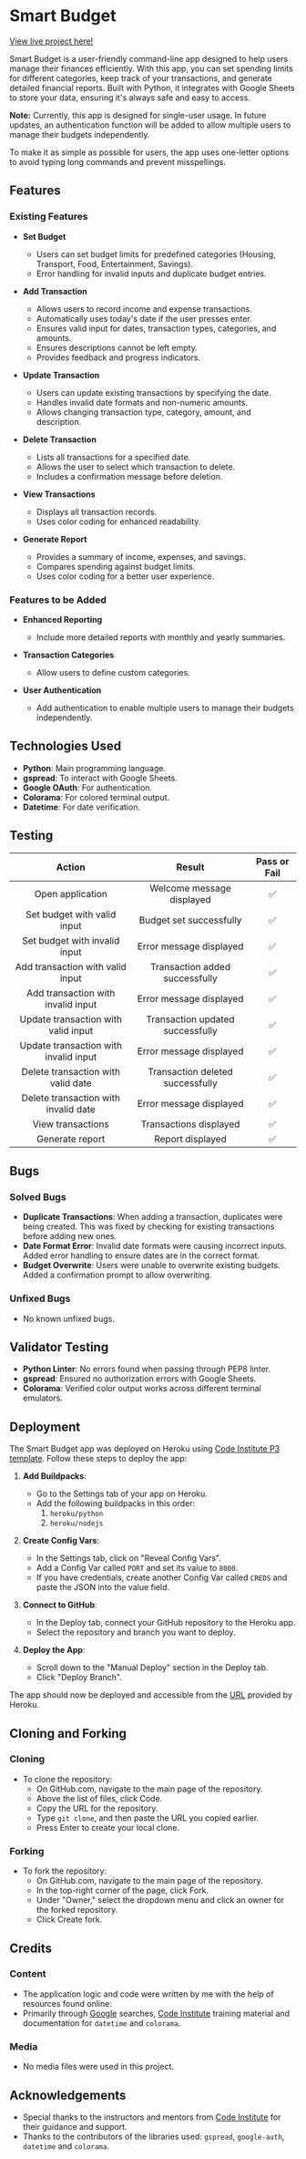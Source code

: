 # Smart Budget

[View live project here!](https://smart-budget-48effdb642a1.herokuapp.com/)

Smart Budget is a user-friendly command-line app designed to help users manage their finances efficiently. 
With this app, you can set spending limits for different categories, keep track of your transactions, and generate detailed financial reports. 
Built with Python, it integrates with Google Sheets to store your data, ensuring it's always safe and easy to access.

__Note:__ Currently, this app is designed for single-user usage. In future updates, an authentication function will be added to allow multiple users to manage their budgets independently.

To make it as simple as possible for users, the app uses one-letter options to avoid typing long commands and prevent misspellings.

## Features

### Existing Features

- __Set Budget__
  - Users can set budget limits for predefined categories (Housing, Transport, Food, Entertainment, Savings).
  - Error handling for invalid inputs and duplicate budget entries.

- __Add Transaction__
  - Allows users to record income and expense transactions.
  - Automatically uses today's date if the user presses enter.
  - Ensures valid input for dates, transaction types, categories, and amounts.
  - Ensures descriptions cannot be left empty.
  - Provides feedback and progress indicators.

- __Update Transaction__
  - Users can update existing transactions by specifying the date.
  - Handles invalid date formats and non-numeric amounts.
  - Allows changing transaction type, category, amount, and description.

- __Delete Transaction__
  - Lists all transactions for a specified date.
  - Allows the user to select which transaction to delete.
  - Includes a confirmation message before deletion.

- __View Transactions__
  - Displays all transaction records.
  - Uses color coding for enhanced readability.

- __Generate Report__
  - Provides a summary of income, expenses, and savings.
  - Compares spending against budget limits.
  - Uses color coding for a better user experience.

### Features to be Added

- __Enhanced Reporting__
  - Include more detailed reports with monthly and yearly summaries.

- __Transaction Categories__
  - Allow users to define custom categories.

- __User Authentication__
  - Add authentication to enable multiple users to manage their budgets independently.

## Technologies Used

- __Python__: Main programming language.
- __gspread__: To interact with Google Sheets.
- __Google OAuth__: For authentication.
- __Colorama__: For colored terminal output.
- __Datetime__: For date verification.

## Testing 

| Action | Result | Pass or Fail |
| :-: | :-: | :-: |
| Open application | Welcome message displayed | ✅ |
| Set budget with valid input | Budget set successfully | ✅ |
| Set budget with invalid input | Error message displayed | ✅ |
| Add transaction with valid input | Transaction added successfully | ✅ |
| Add transaction with invalid input | Error message displayed | ✅ |
| Update transaction with valid input | Transaction updated successfully | ✅ |
| Update transaction with invalid input | Error message displayed | ✅ |
| Delete transaction with valid date | Transaction deleted successfully | ✅ |
| Delete transaction with invalid date | Error message displayed | ✅ |
| View transactions | Transactions displayed | ✅ |
| Generate report | Report displayed | ✅ |


## Bugs

### Solved Bugs

- __Duplicate Transactions__: When adding a transaction, duplicates were being created. This was fixed by checking for existing transactions before adding new ones.
- __Date Format Error__: Invalid date formats were causing incorrect inputs. Added error handling to ensure dates are in the correct format.
- __Budget Overwrite__: Users were unable to overwrite existing budgets. Added a confirmation prompt to allow overwriting.

### Unfixed Bugs

- No known unfixed bugs.

## Validator Testing

- __Python Linter__: No errors found when passing through PEP8 linter.
- __gspread__: Ensured no authorization errors with Google Sheets.
- __Colorama__: Verified color output works across different terminal emulators.

## Deployment

The Smart Budget app was deployed on Heroku using [Code Institute P3 template](https://github.com/Code-Institute-Org/p3-template). Follow these steps to deploy the app:

1. __Add Buildpacks__: 
    - Go to the Settings tab of your app on Heroku.
    - Add the following buildpacks in this order:
        1. `heroku/python`
        2. `heroku/nodejs`

2. __Create Config Vars__:
    - In the Settings tab, click on "Reveal Config Vars".
    - Add a Config Var called `PORT` and set its value to `8000`.
    - If you have credentials, create another Config Var called `CREDS` and paste the JSON into the value field.

3. __Connect to GitHub__:
    - In the Deploy tab, connect your GitHub repository to the Heroku app.
    - Select the repository and branch you want to deploy.

4. __Deploy the App__:
    - Scroll down to the "Manual Deploy" section in the Deploy tab.
    - Click "Deploy Branch".

The app should now be deployed and accessible from the [URL](https://smart-budget-48effdb642a1.herokuapp.com/) provided by Heroku.

## Cloning and Forking

### Cloning

- To clone the repository:
  - On GitHub.com, navigate to the main page of the repository.
  - Above the list of files, click Code.
  - Copy the URL for the repository.
  - Type `git clone`, and then paste the URL you copied earlier.
  - Press Enter to create your local clone.

### Forking

- To fork the repository:
  - On GitHub.com, navigate to the main page of the repository.
  - In the top-right corner of the page, click Fork.
  - Under "Owner," select the dropdown menu and click an owner for the forked repository.
  - Click Create fork.

## Credits

### Content

- The application logic and code were written by me with the help of resources found online:
- Primarily through [Google](https://www.google.com/) searches, [Code Institute](https://codeinstitute.net/) training material and documentation for `datetime` and `colorama`.

### Media

- No media files were used in this project.

## Acknowledgements

- Special thanks to the instructors and mentors from [Code Institute](https://codeinstitute.net/) for their guidance and support.
- Thanks to the contributors of the libraries used: `gspread`, `google-auth`, `datetime` and `colorama`.
